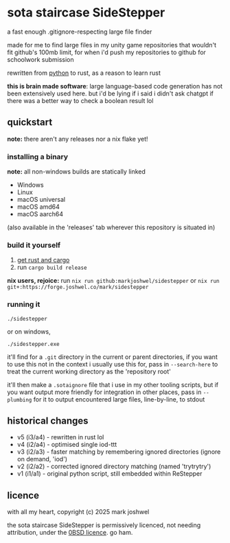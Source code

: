 # sota staircase SideStepper

a fast enough .gitignore-respecting large file finder

made for me to find large files in my unity game repositories that wouldn't
fit github's 100mb limit, for when i'd push my repositories to github for
schoolwork submission

rewritten from [python](https://forge.joshwel.co/mark/sota/src/branch/main/sidestepper.py)
to rust, as a reason to learn rust

**this is brain made software**: large language-based code generation has not
been extensively used here. but i'd be lying if i said i didn't ask chatgpt if
there was a better way to check a boolean result lol

## quickstart

**note:** there aren't any releases nor a nix flake yet!

### installing a binary

**note:** all non-windows builds are statically linked

- Windows
- Linux
- macOS universal
- macOS amd64
- macOS aarch64

(also available in the 'releases' tab wherever this repository is situated in)

### build it yourself

1. [get rust and cargo](https://doc.rust-lang.org/cargo/getting-started/installation.html#install-rust-and-cargo)
2. run `cargo build release`

**nix users, rejoice:** run `nix run github:markjoshwel/sidestepper` or `nix run git+:https://forge.joshwel.co/mark/sidestepper`

### running it

```text
./sidestepper
```

or on windows,

```text
./sidestepper.exe
```

it'll find for a `.git` directory in the current or parent directories, if you
want to use this not in the context i usually use this for, pass in
`--search-here` to treat the current working directory as the 'repository root'

it'll then make a `.sotaignore` file that i use in my other tooling scripts,
but if you want output more friendly for integration in other places,
pass in `--plumbing` for it to output encountered large files, line-by-line, to
stdout

## historical changes

- v5 (i3/a4) - rewritten in rust lol
- v4 (i2/a4) - optimised single iod-ttt
- v3 (i2/a3) - faster matching by remembering ignored directories (ignore on demand, 'iod')
- v2 (i2/a2) - corrected ignored directory matching (named 'trytrytry')
- v1 (i1/a1) - original python script, still embedded within ReStepper

## licence

with all my heart, copyright (c) 2025 mark joshwel

the sota staircase SideStepper is permissively licenced, not needing
attribution, under the [0BSD licence](LICENCE). go ham.
